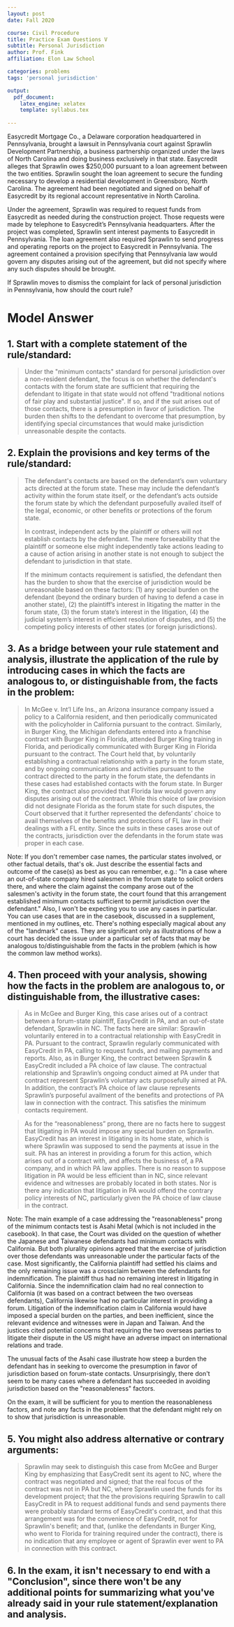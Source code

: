 ```yaml
---
layout: post 
date: Fall 2020

course: Civil Procedure 
title: Practice Exam Questions V
subtitle: Personal Jurisdiction
author: Prof. Fink
affiliation: Elon Law School 

categories: problems 
tags: 'personal jurisdiction'

output: 
  pdf_document:
    latex_engine: xelatex
    template: syllabus.tex
  
---
```


Easycredit Mortgage Co., a Delaware corporation headquartered in Pennsylvania, brought a lawsuit in Pennsylvania court against Sprawlin Development Partnership, a business partnership organized under the laws of North Carolina and doing business exclusively in that state. Easycredit alleges that Sprawlin owes $250,000 pursuant to a loan agreement between the two entities. Sprawlin sought the loan agreement to secure the funding necessary to develop a residential development in Greensboro, North Carolina. The agreement had been negotiated and signed on behalf of Easycredit by its regional account representative in North Carolina.

Under the agreement, Sprawlin was required to request funds from Easycredit as needed during the construction project. Those requests were made by telephone to Easycredit’s Pennsylvania headquarters. After the project was completed, Sprawlin sent interest payments to Easycredit in Pennsylvania. The loan agreement also required Sprawlin to send progress and operating reports on the project to Easycredit in Pennsylvania. The agreement contained a provision specifying that Pennsylvania law would govern any disputes arising out of the agreement, but did not specify where any such disputes should be brought. 

If Sprawlin moves to dismiss the complaint for lack of personal jurisdiction in Pennsylvania, how should the court rule?

# Model Answer 

## 1. Start with a complete statement of the rule/standard:

> Under the "minimum contacts" standard for personal jurisdiction over a non-resident defendant, the focus is on whether the defendant's contacts with the forum state are sufficient that requiring the defendant to litigate in that state would not offend "traditional notions of fair play and substantial justice". If so, and if the suit arises out of those contacts, there is a presumption in favor of jurisdiction. The burden then shifts to the defendant to overcome that presumption, by identifying special circumstances that would make jurisdiction unreasonable despite the contacts. 

## 2. Explain the provisions and key terms of the rule/standard: 

> The defendant's contacts are based on the defendant’s own voluntary acts directed at the forum state. These may include the defendant’s activity within the forum state itself, or the defendant’s acts outside the forum state by which the defendant purposefully availed itself of the legal, economic, or other benefits or protections of the forum state.
> 
> In contrast, independent acts by the plaintiff or others will not establish contacts by the defendant. The mere forseeability that the plaintiff or someone else might independently take actions leading to a cause of action arising in another state is not enough to subject the defendant to jurisdiction in that state. 
> 
> If the minimum contacts requirement is satisfied, the defendant then has the burden to show that the exercise of jurisdiction would be unreasonable based on these factors: (1) any special burden on the defendant (beyond the ordinary burden of having to defend a case in another state), (2) the plaintiff’s interest in litigating the matter in the forum state, (3) the forum state’s interest in the litigation, (4) the judicial system’s interest in efficient resolution of disputes, and (5) the competing policy interests of other states (or foreign jurisdictions). 

## 3. As a bridge between your rule statement and analysis, illustrate the application of the rule by introducing cases in which the facts are analogous to, or distinguishable from, the facts in the problem:

> In McGee v. Int’l Life Ins., an Arizona insurance company issued a policy to a California resident, and then periodically communicated with the policyholder in California pursuant to the contract. Similarly, in Burger King, the Michigan defendants entered into a franchise contract with Burger King in Florida, attended Burger King training in Florida, and periodically communicated with Burger King in Florida pursuant to the contract. The Court held that, by voluntarily establishing a contractual relationship with a party in the forum state, and by ongoing communications and activities pursuant to the contract directed to the party in the forum state, the defendants in these cases had established contacts with the forum state. In Burger King, the contract also provided that Florida law would govern any disputes arising out of the contract. While this choice of law provision did not designate Florida as the forum state for such disputes, the Court observed that it further represented the defendants’ choice to avail themselves of the benefits and protections of FL law in their dealings with a FL entity. Since the suits in these cases arose out of the contracts, jurisdiction over the defendants in the forum state was proper in each case.

Note: If you don't remember case names, the particular states involved, or other factual details, that's ok. Just describe the essential facts and outcome of the case(s) as best as you can remember, e.g.: "In a case where an out-of-state company hired salesmen in the forum state to solicit orders there, and where the claim against the company arose out of the salesmen's activity in the forum state, the court found that this arrangement established minimum contacts sufficient to permit jurisdiction over the defendant." Also, I won't be expecting you to use any cases in particular. You can use cases that are in the casebook, discussed in a supplement, mentioned in my outlines, etc. There's nothing especially magical about any of the "landmark" cases. They are significant only as illustrations of how a court has decided the issue under a particular set of facts that may be analogous to/distinguishable from the facts in the problem (which is how the common law method works). 

## 4. Then proceed with your analysis, showing how the facts in the problem are analogous to, or distinguishable from, the illustrative cases:

> As in McGee and Burger King, this case arises out of a contract between a forum-state plaintiff, EasyCredit in PA, and an out-of-state defendant, Sprawlin in NC. The facts here are similar: Sprawlin voluntarily entered in to a contractual relationship with EasyCredit in PA. Pursuant to the contract, Sprawlin regularly communicated with EasyCredit in PA, calling to request funds, and mailing payments and reports. Also, as in Burger King, the contract between Sprawlin & EasyCredit included a PA choice of law clause. The contractual relationship and Sprawlin’s ongoing conduct aimed at PA under that contract represent Sprawlin’s voluntary acts purposefully aimed at PA. In addition, the contract’s PA choice of law clause represents Sprawlin’s purposeful availment of the benefits and protections of PA law in connection with the contract. This satisfies the minimum contacts requirement. 

> As for the “reasonableness” prong, there are no facts here to suggest that litigating in PA would impose any special burden on Sprawlin. EasyCredit has an interest in litigating in its home state, which is where Sprawlin was supposed to send the payments at issue in the suit. PA has an interest in providing a forum for this action, which arises out of a contract with, and affects the business of, a PA company, and in which PA law applies. There is no reason to suppose litigation in PA would be less efficient than in NC, since relevant evidence and witnesses are probably located in both states. Nor is there any indication that litigation in PA would offend the contrary policy interests of NC, particularly given the PA choice of law clause in the contract. 

Note: The main example of a case addressing the "reasonableness" prong of the minimum contacts test is Asahi Metal (which is not included in the casebook). In that case, the Court was divided on the question of whether the Japanese and Taiwanese defendants had minimum contacts with California. But both plurality opinions agreed that the exercise of jurisdiction over those defendants was unreasonable under the particular facts of the case. Most significantly, the California plaintiff had settled his claims and the only remaining issue was a crossclaim between the defendants for indemnification. The plaintiff thus had no remaining interest in litigating in California. Since the indemnification claim had no real connection to California (it was based on a contract between the two overseas defendants), California likewise had no particular interest in providing a forum. Litigation of the indemnification claim in California would have imposed a special burden on the parties, and been inefficient, since the relevant evidence and witnesses were in Japan and Taiwan. And the justices cited potential concerns that requiring the two overseas parties to litigate their dispute in the US might have an adverse impact on international relations and trade. 

The unusual facts of the Asahi case illustrate how steep a burden the defendant has in seeking to overcome the presumption in favor of jurisdiction based on forum-state contacts. Unsurprisingly, there don't seem to be many cases where a defendant has succeeded in avoiding jurisdiction based on the "reasonableness" factors. 

On the exam, it will be sufficient for you to mention the reasonableness factors, and note any facts in the problem that the defendant might rely on to show that jurisdiction is unreasonable. 

## 5. You might also address alternative or contrary arguments: 

> Sprawlin may seek to distinguish this case from McGee and Burger King by emphasizing that EasyCredit sent its agent to NC, where the contract was negotiated and signed; that the real focus of the contract was not in PA but NC, where Sprawlin used the funds for its development project; that the the provisions requiring Sprawlin to call EasyCredit in PA to request additional funds and send payments there were probably standard terms of EasyCredit's contract, and that this arrangement was for the convenience of EasyCredit, not for Sprawlin's benefit; and that, (unlike the defendants in Burger King, who went to Florida for training required under the contract), there is no indication that any employee or agent of Sprawlin ever went to PA in connection with this contract.

## 6. In the exam, it isn't necessary to end with a "Conclusion", since there won't be any additional points for summarizing what you've already said in your rule statement/explanation and analysis. 